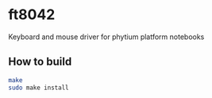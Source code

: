 # ft8042
Keyboard and mouse driver for phytium platform notebooks

## How to build
```bash
make
sudo make install
```

